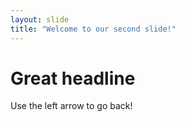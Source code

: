 ```yaml
---
layout: slide
title: "Welcome to our second slide!"
---
```

# Great headline
Use the left arrow to go back!